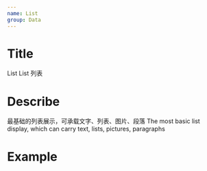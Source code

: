 ```yaml
---
name: List
group: Data
---
```


# Title

List
List 列表

# Describe

最基础的列表展示，可承载文字、列表、图片、段落
The most basic list display, which can carry text, lists, pictures, paragraphs

# Example
